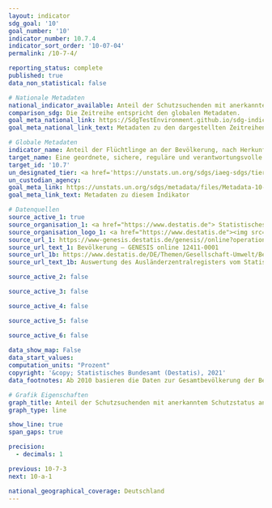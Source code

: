 ```yaml
---
layout: indicator    
sdg_goal: '10'    
goal_number: '10'    
indicator_number: 10.7.4    
indicator_sort_order: '10-07-04'    
permalink: /10-7-4/    

reporting_status: complete    
published: true    
data_non_statistical: false    

# Nationale Metadaten    
national_indicator_available: Anteil der Schutzsuchenden mit anerkanntem Schutzstatus an der gesamten Bevölkerung    
comparison_sdg: Die Zeitreihe entspricht den globalen Metadaten.    
goal_meta_national_link: https://SdgTestEnvironment.github.io/sdg-indicators/public/MetaDe/10.7.4.pdf    
goal_meta_national_link_text: Metadaten zu den dargestellten Zeitreihen    

# Globale Metadaten    
indicator_name: Anteil der Flüchtlinge an der Bevölkerung, nach Herkunftsland    
target_name: Eine geordnete, sichere, reguläre und verantwortungsvolle Migration und Mobilität von Menschen ermöglichen, unter anderem durch die Anwendung einer planvollen und gut gesteuerten Migrationspolitik    
target_id: '10.7'    
un_designated_tier: <a href='https://unstats.un.org/sdgs/iaeg-sdgs/tier-classification/' title='Klicken Sie hier um weitere Informationen zur UN-Tier-Klassifikation zu erhalten.'  target='_blank'>Tier I</a>    
un_custodian_agency:     
goal_meta_link: https://unstats.un.org/sdgs/metadata/files/Metadata-10-07-04.pdf    
goal_meta_link_text: Metadaten zu diesem Indikator        

# Datenquellen
source_active_1: true
source_organisation_1: <a href="https://www.destatis.de"> Statistisches Bundesamt (Destatis) </a>
source_organisation_logo_1: <a href="https://www.destatis.de"><img src="https://g205sdgs.github.io/sdg-indicators/public/OrgImgDe/destatis.png" alt="Logo destatis" style="height:60px; width:148px"/></a>
source_url_1: https://www-genesis.destatis.de/genesis//online?operation=table&code=12411-0001&bypass=true&language=de
source_url_text_1: Bevölkerung – GENESIS online 12411-0001
source_url_1b: https://www.destatis.de/DE/Themen/Gesellschaft-Umwelt/Bevoelkerung/Migration-Integration/Tabellen/liste-schutzsuchende-migrationsstruktur-demografie-schutzsuchende-zeitreihe.html
source_url_text_1b: Auswertung des Ausländerzentralregisters vom Statistischen Bundesamt

source_active_2: false

source_active_3: false

source_active_4: false

source_active_5: false

source_active_6: false
    
data_show_map: False    
data_start_values:     
computation_units: "Prozent"    
copyright: '&copy; Statistisches Bundesamt (Destatis), 2021'    
data_footnotes: Ab 2010 basieren die Daten zur Gesamtbevölkerung der Bevölkerungsfortschreibung auf der Volkszählung 1987 und ab 2011 auf dem Zensus 2011.<br>• Im Jahr 2015 eingereiste Schutzsuchende wurden teilweise erst im Laufe des Jahres 2016 registriert. Die Zahlen zu Schutzsuchenden zum 31.12.2015 sind demnach als zu niedrig einzustufen.    

# Grafik Eigenschaften    
graph_title: Anteil der Schutzsuchenden mit anerkanntem Schutzstatus an der gesamten Bevölkerung    
graph_type: line    

show_line: true
span_gaps: true

precision:
  - decimals: 1    

previous: 10-7-3    
next: 10-a-1    

national_geographical_coverage: Deutschland    
---
```


<span></span>